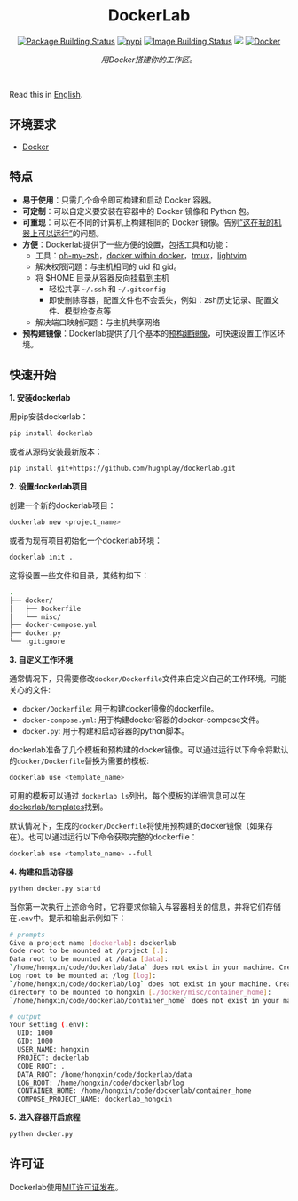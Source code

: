 <div align = center>


<h1>DockerLab</h1>

[![Package Building Status](https://img.shields.io/github/actions/workflow/status/hughplay/dockerlab/poetry-publish.yml?label=Package%20Build&style=flat-square)](https://github.com/hughplay/dockerlab/actions)
[![pypi](https://img.shields.io/pypi/v/dockerlab?color=blue&label=pypi&style=flat-square)](https://pypi.org/project/dockerlab/)
[![Image Building Status](https://img.shields.io/github/actions/workflow/status/hughplay/dockerlab/images-build.yml?label=Image%20Build&style=flat-square)](https://github.com/hughplay/dockerlab/actions)
[![](https://img.shields.io/badge/License-MIT-green.svg?style=flat-square&labelColor=gray)](#license)
[![Docker](https://img.shields.io/badge/docker-%230db7ed.svg?style=flat-square&logo=docker&logoColor=white)](https://docs.docker.com/engine/)

*用Docker搭建你的工作区。*



</div>

<br>

Read this in [English](README.en.md).

## 环境要求

- [Docker](https://docs.docker.com/engine/install)


## 特点

- **易于使用**：只需几个命令即可构建和启动 Docker 容器。
- **可定制**：可以自定义要安装在容器中的 Docker 镜像和 Python 包。
- **可重现**：可以在不同的计算机上构建相同的 Docker 镜像。告别[“这在我的机器上可以运行”](https://www.reddit.com/r/ProgrammerHumor/comments/70we66/it_works_on_my_machine/)的问题。
- **方便**：Dockerlab提供了一些方便的设置，包括工具和功能：
  - 工具：[oh-my-zsh](https://ohmyz.sh/)，[docker within docker](https://www.docker.com/blog/docker-can-now-run-within-docker/)，[tmux](https://github.com/tmux/tmux/wiki)，[lightvim](https://github.com/hughplay/lightvim)
  - 解决权限问题：与主机相同的 uid 和 gid。
  - 将 $HOME 目录从容器反向挂载到主机
    - 轻松共享 `~/.ssh` 和 `~/.gitconfig`
    - 即使删除容器，配置文件也不会丢失，例如：zsh历史记录、配置文件、模型检查点等
  - 解决端口映射问题：与主机共享网络
- **预构建镜像**：Dockerlab提供了几个基本的[预构建镜像](dockerlab/templates/)，可快速设置工作区环境。


## 快速开始

**1. 安装dockerlab**

用pip安装dockerlab：

```bash
pip install dockerlab
```

或者从源码安装最新版本：

```bash
pip install git+https://github.com/hughplay/dockerlab.git
```


**2. 设置dockerlab项目**

创建一个新的dockerlab项目：

```bash
dockerlab new <project_name>
```

或者为现有项目初始化一个dockerlab环境：

```bash
dockerlab init .
```

这将设置一些文件和目录，其结构如下：

```bash
.
├── docker/
│   ├── Dockerfile
│   └── misc/
├── docker-compose.yml
├── docker.py
└── .gitignore
```


**3. 自定义工作环境**

通常情况下，只需要修改`docker/Dockerfile`文件来自定义自己的工作环境。可能关心的文件:

- `docker/Dockerfile`: 用于构建docker镜像的dockerfile。
- `docker-compose.yml`: 用于构建docker容器的docker-compose文件。
- `docker.py`: 用于构建和启动容器的python脚本。


dockerlab准备了几个模板和预构建的docker镜像。可以通过运行以下命令将默认的`docker/Dockerfile`替换为需要的模板:

```bash
dockerlab use <template_name>
```

可用的模板可以通过 `dockerlab ls`列出，每个模板的详细信息可以在[dockerlab/templates](dockerlab/templates)找到。

默认情况下，生成的`docker/Dockerfile`将使用预构建的docker镜像（如果存在）。也可以通过运行以下命令获取完整的dockerfile：

```bash
dockerlab use <template_name> --full
```

**4. 构建和启动容器**

```bash
python docker.py startd
```

当你第一次执行上述命令时，它将要求你输入与容器相关的信息，并将它们存储在`.env`中。提示和输出示例如下：

```bash
# prompts
Give a project name [dockerlab]: dockerlab
Code root to be mounted at /project [.]:
Data root to be mounted at /data [data]:
`/home/hongxin/code/dockerlab/data` does not exist in your machine. Create? [yes]:
Log root to be mounted at /log [log]:
`/home/hongxin/code/dockerlab/log` does not exist in your machine. Create? [yes]:
directory to be mounted to hongxin [./docker/misc/container_home]:
`/home/hongxin/code/dockerlab/container_home` does not exist in your machine. Create? [yes]:

# output
Your setting (.env):
  UID: 1000
  GID: 1000
  USER_NAME: hongxin
  PROJECT: dockerlab
  CODE_ROOT: .
  DATA_ROOT: /home/hongxin/code/dockerlab/data
  LOG_ROOT: /home/hongxin/code/dockerlab/log
  CONTAINER_HOME: /home/hongxin/code/dockerlab/container_home
  COMPOSE_PROJECT_NAME: dockerlab_hongxin
```

**5. 进入容器开启旅程**


```bash
python docker.py
```

## 许可证

Dockerlab使用[MIT许可证发布](LICENSE)。

